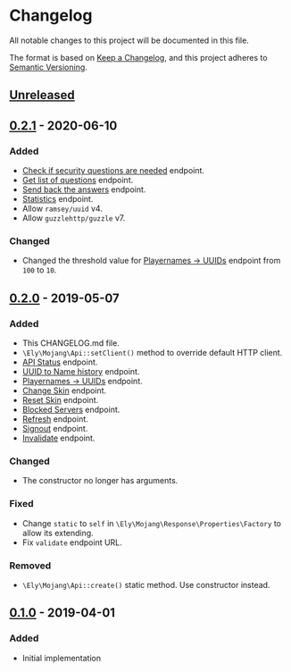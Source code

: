 # Changelog
All notable changes to this project will be documented in this file.

The format is based on [Keep a Changelog](https://keepachangelog.com/en/1.0.0/),
and this project adheres to [Semantic Versioning](https://semver.org/spec/v2.0.0.html).

## [Unreleased]

## [0.2.1] - 2020-06-10
### Added
- [Check if security questions are needed](https://wiki.vg/Mojang_API#Check_if_security_questions_are_needed) endpoint.
- [Get list of questions](https://wiki.vg/Mojang_API#Get_list_of_questions) endpoint.
- [Send back the answers](https://wiki.vg/Mojang_API#Send_back_the_answers) endpoint.
- [Statistics](https://wiki.vg/Mojang_API#Statistics) endpoint.
- Allow `ramsey/uuid` v4.
- Allow `guzzlehttp/guzzle` v7.

### Changed
- Changed the threshold value for [Playernames -> UUIDs](https://wiki.vg/Mojang_API#Playernames_-.3E_UUIDs) endpoint
  from `100` to `10`.

## [0.2.0] - 2019-05-07
### Added
- This CHANGELOG.md file.
- `\Ely\Mojang\Api::setClient()` method to override default HTTP client.
- [API Status](https://wiki.vg/Mojang_API#API_Status) endpoint.
- [UUID to Name history](https://wiki.vg/Mojang_API#UUID_-.3E_Name_history) endpoint.
- [Playernames -> UUIDs](https://wiki.vg/Mojang_API#Playernames_-.3E_UUIDs) endpoint.
- [Change Skin](https://wiki.vg/Mojang_API#Change_Skin) endpoint.
- [Reset Skin](https://wiki.vg/Mojang_API#Reset_Skin) endpoint.
- [Blocked Servers](https://wiki.vg/Mojang_API#Blocked_Servers) endpoint.
- [Refresh](https://wiki.vg/Authentication#Refresh) endpoint.
- [Signout](https://wiki.vg/Authentication#Signout) endpoint.
- [Invalidate](https://wiki.vg/Authentication#Invalidate) endpoint.

### Changed
- The constructor no longer has arguments.

### Fixed
- Change `static` to `self` in `\Ely\Mojang\Response\Properties\Factory` to allow its extending.
- Fix `validate` endpoint URL.

### Removed
- `\Ely\Mojang\Api::create()` static method. Use constructor instead.

## [0.1.0] - 2019-04-01
### Added
- Initial implementation

[Unreleased]: https://github.com/elyby/mojang-api/compare/0.2.1...HEAD
[0.2.1]: https://github.com/elyby/mojang-api/compare/0.2.0...0.2.1
[0.2.0]: https://github.com/elyby/mojang-api/compare/0.1.0...0.2.0
[0.1.0]: https://github.com/elyby/mojang-api/releases/tag/0.1.0
